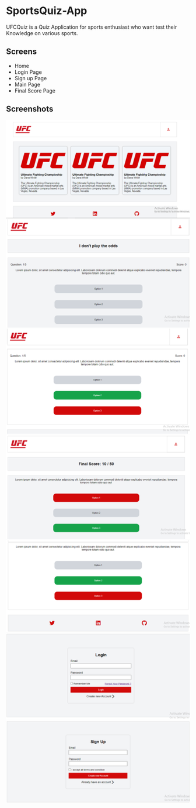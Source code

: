 # SportsQuiz-App

UFCQuiz is a Quiz Application for sports enthusiast who want test their Knowledge on various sports.
<br/>

## Screens  
<ul>
<li><a>Home</a></li>
<li><a>Login Page</a></li>
<li><a>Sign up Page</a></li>
<li><a>Main Page</a></li>
<li><a>Final Score Page</a></li>
</ul>

## Screenshots
![Home](./screenshots/Home.PNG)
![main1](./screenshots/main1.PNG)
![main2](./screenshots/main2.PNG)
![main3](./screenshots/main3.PNG)
![Final1](./screenshots/Final1.PNG)
![login](./screenshots/login.PNG)
![signup](./screenshots/signup.PNG)
